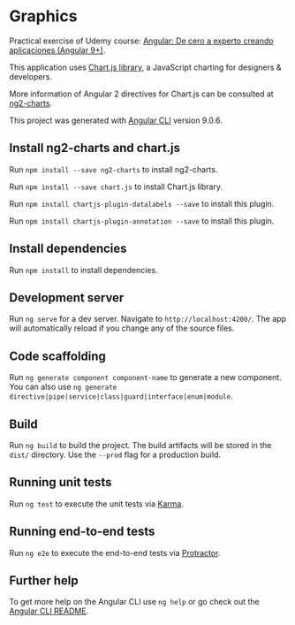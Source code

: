 # Graphics

Practical exercise of Udemy course: [Angular: De cero a experto creando aplicaciones (Angular 9+)](https://www.udemy.com/share/101WdsB0sfd1tTRXo=/).

This application uses [Chart.js library](https://www.chartjs.org/), a JavaScript charting for designers & developers.

More information of Angular 2 directives for Chart.js can be consulted at [ng2-charts](https://valor-software.com/ng2-charts/).

This project was generated with [Angular CLI](https://github.com/angular/angular-cli) version 9.0.6.

## Install ng2-charts and chart.js

Run `npm install --save ng2-charts` to install ng2-charts.

Run `npm install --save chart.js` to install Chart.js library.

Run `npm install chartjs-plugin-datalabels --save` to install this plugin.

Run `npm install chartjs-plugin-annotation --save` to install this plugin.

## Install dependencies

Run `npm install` to install dependencies.

## Development server

Run `ng serve` for a dev server. Navigate to `http://localhost:4200/`. The app will automatically reload if you change any of the source files.

## Code scaffolding

Run `ng generate component component-name` to generate a new component. You can also use `ng generate directive|pipe|service|class|guard|interface|enum|module`.

## Build

Run `ng build` to build the project. The build artifacts will be stored in the `dist/` directory. Use the `--prod` flag for a production build.

## Running unit tests

Run `ng test` to execute the unit tests via [Karma](https://karma-runner.github.io).

## Running end-to-end tests

Run `ng e2e` to execute the end-to-end tests via [Protractor](http://www.protractortest.org/).

## Further help

To get more help on the Angular CLI use `ng help` or go check out the [Angular CLI README](https://github.com/angular/angular-cli/blob/master/README.md).
